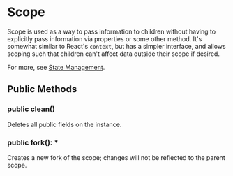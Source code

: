 # Scope

Scope is used as a way to pass information to children without having to explicitly pass information via properties or some other method. It's somewhat similar to React's `context`, but has a simpler interface, and allows scoping such that children can't affect data outside their scope if desired.

For more, see [State Management](../../fundamentals/state-management.md).

## Public Methods

### public clean() 

Deletes all public fields on the instance.

### public fork(): * 

Creates a new fork of the scope; changes will not be reflected to the parent scope.